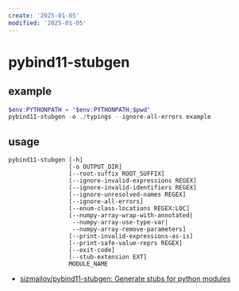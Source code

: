 ```yaml
---
create: '2025-01-05'
modified: '2025-01-05'
---
```


# pybind11-stubgen

## example

```powershell
$env:PYTHONPATH = "$env:PYTHONPATH;$pwd"
pybind11-stubgen -o ./typings --ignore-all-errors example
```

## usage

```shell
pybind11-stubgen [-h]
                 [-o OUTPUT_DIR]
                 [--root-suffix ROOT_SUFFIX]
                 [--ignore-invalid-expressions REGEX]
                 [--ignore-invalid-identifiers REGEX]
                 [--ignore-unresolved-names REGEX]
                 [--ignore-all-errors]
                 [--enum-class-locations REGEX:LOC]
                 [--numpy-array-wrap-with-annotated|
                  --numpy-array-use-type-var|
                  --numpy-array-remove-parameters]
                 [--print-invalid-expressions-as-is]
                 [--print-safe-value-reprs REGEX]
                 [--exit-code]
                 [--stub-extension EXT]
                 MODULE_NAME
```

* [sizmailov/pybind11-stubgen: Generate stubs for python modules](https://github.com/sizmailov/pybind11-stubgen)